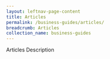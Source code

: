 ```yaml
---
layout: leftnav-page-content
title: Articles
permalink: /business-guides/articles/
breadcrumb: Articles
collection_name: business-guides
---
```

Articles Description

